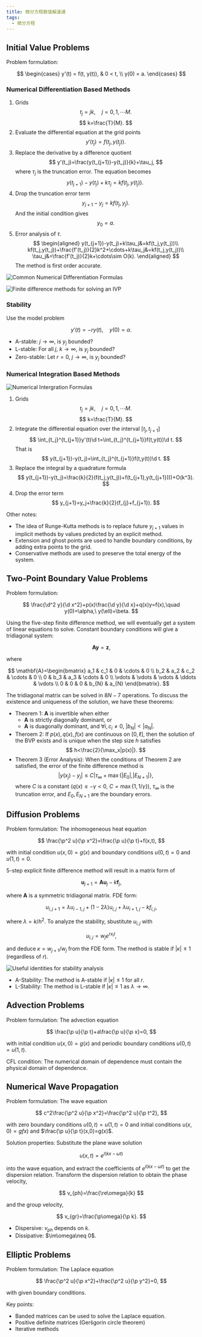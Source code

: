 ```yaml
---
title: 微分方程数值解速通
tags:
  - 微分方程
---
```


## Initial Value Problems

Problem formulation:

$$
\begin{cases}
    y'(t) = f(t, y(t)), & 0 < t, \\
    y(0) = a.
\end{cases}
$$

### Numerical Differentiation Based Methods

1. Grids
   $$
   t_j=jk,\quad j=0,1,\cdots M.
   $$
   $$
   k=\frac{T}{M}.
   $$
2. Evaluate the differential equation at the grid points
   $$
   y'(t_j)=f(t_j,y(t_j)).
   $$
3. Replace the derivative by a difference quotient
   $$
   y'(t_j)=\frac{y(t_{j+1})-y(t_j)}{k}+\tau_j,
   $$
   where $\tau_j$ is the truncation error. The equation becomes
   $$
   y(t_{j+1})-y(t_j)+k\tau_j=kf(t_j,y(t_j)).\
   $$
4. Drop the truncation error term
   $$
   y_{j+1}-y_j=kf(t_j,y_j).
   $$
   And the initial condition gives
   $$
   y_0=a.
   $$
5. Error analysis of $\tau$.
   $$
   \begin{aligned}
        y(t_{j+1})-y(t_j)+k\tau_j&=kf(t_j,y(t_j))\\
        kf(t_j,y(t_j))+\frac{f'(t_j)}{2}k^2+\cdots+k\tau_j&=kf(t_j,y(t_j))\\
        \tau_j&=\frac{f'(t_j)}{2}k+\cdots\sim O(k).
   \end{aligned}
   $$
   The method is first order accurate.

![Common Numerical Differentiation Formulas](https://cdn.duanyll.com/img/20240904163930.png)

![Finite difference methods for solving an IVP](https://cdn.duanyll.com/img/20240904164016.png)

### Stability

Use the model problem

$$
y'(t)=-ry(t),\quad y(0)=\alpha.
$$

- A-stable: $j\to\infty$, is $y_j$ bounded?
- L-stable: For all $j$, $k\to\infty$, is $y_j$ bounded?
- Zero-stable: Let $r=0$, $j\to\infty$, is $y_j$ bounded?

### Numerical Integration Based Methods

![Numerical Intergration Formulas](https://cdn.duanyll.com/img/20240904164112.png)

1. Grids
   $$
   t_j=jk,\quad j=0,1,\cdots M.
   $$
   $$
   k=\frac{T}{M}.
   $$
2. Integrate the differential equation over the interval $[t_j,t_{j+1}]$
   $$
   \int_{t_j}^{t_{j+1}}y'(t)\d t=\int_{t_j}^{t_{j+1}}f(t,y(t))\d t.
   $$
   That is
   $$
   y(t_{j+1})-y(t_j)=\int_{t_j}^{t_{j+1}}f(t,y(t))\d t.
   $$
3. Replace the integral by a quadrature formula
   $$
   y(t_{j+1})-y(t_j)=\frac{k}{2}(f(t_j,y(t_j))+f(t_{j+1},y(t_{j+1})))+O(k^3).
   $$
4. Drop the error term
   $$
    y_{j+1}=y_j+\frac{k}{2}(f_{j}+f_{j+1}).
   $$

Other notes:

- The idea of Runge-Kutta methods is to replace future $y_{j+1}$ values in implicit methods by values predicted by an explicit method.
- Extension and ghost points are used to handle boundary conditions, by adding extra points to the grid.
- Conservative methods are used to preserve the total energy of the system.

## Two-Point Boundary Value Problems

Problem formulation:

$$
\frac{\d^2 y}{\d x^2}+p(x)\frac{\d y}{\d x}+q(x)y=f(x),\quad y(0)=\alpha,\ y(\ell)=\beta.
$$

Using the five-step finite difference method, we will eventually get a system of linear equations to solve. Constant boundary conditions will give a tridiagonal system:

$$
\mathbf{A}\mathbf{y}=\mathbf{z},
$$

where

$$
\mathbf{A}=\begin{bmatrix}
    a_1 & c_1 & 0 & \cdots & 0 \\
    b_2 & a_2 & c_2 & \cdots & 0 \\
    0 & b_3 & a_3 & \cdots & 0 \\
    \vdots & \vdots & \vdots & \ddots & \vdots \\
    0 & 0 & 0 & b_{N} & a_{N}
\end{bmatrix}.
$$

The tridiagonal matrix can be solved in $8N-7$ operations. To discuss the existence and uniqueness of the solution, we have these theorems:

- Theorem 1: $\mathbf{A}$ is invertible when either
  - $\mathbf{A}$ is strictly diagonally dominant, or
  - $\mathbf{A}$ is duagonally dominant, and $\forall i, c_i\neq 0$, $|b_N| < |a_N|$.
- Theroem 2: If $p(x), q(x), f(x)$ are continuous on $[0,\ell]$, then the solution of the BVP exists and is unique when the step size $h$ satisfies
  $$
  h<\frac{2}{\max_x|p(x)|}.
  $$
- Theorem 3 (Error Analysis): When the conditions of Theorem 2 are satisfied, the error of the finite difference method is
  $$
  |y(x_j)-y_j|\leq C|\tau_\infty+\max\{|E_0|,|E_{N+1}|\},
  $$
  where $C$ is a constant ($q(x)\leq -\gamma<0$, $C=\max\{1,1/\gamma\}$), $\tau_\infty$ is the truncation error, and $E_0, E_{N+1}$ are the boundary errors.

## Diffusion Problems

Problem formulation: The inhomogeneous heat equation

$$
\frac{\p^2 u}{\p x^2}=\frac{\p u}{\p t}+f(x,t),
$$

with initial condition $u(x,0)=g(x)$ and boundary conditions $u(0,t)=0$ and $u(1,t)=0$.

5-step explicit finite difference method will result in a matrix form of

$$
\mathbf{u}_{j+1}=\mathbf{Au}_j-k\mathbf{f}_j,
$$

where $\mathbf{A}$ is a symmetric tridiagonal matrix. FDE form:

$$
u_{i,j+1}=\lambda u_{i-1,j}+(1-2\lambda)u_{i,j}+\lambda u_{i+1,j}-k f_{i,j},
$$

where $\lambda=k/h^2$. To analyze the stability, sbustitute $u_{i,j}$ with

$$
u_{i,j}=w_je^{rx_iI},
$$

and deduce $\kappa=w_{j+1}/w_j$ from the FDE form. The method is stable if $|\kappa|\leq 1$ (regardless of $r$).

![Useful identities for stability analysis](https://cdn.duanyll.com/img/20240904230607.png)

- A-Stability: The method is A-stable if $|\kappa|\leq 1$ for all $r$.
- L-Stability: The method is L-stable if $|\kappa|\leq 1$ as $\lambda\to\infty$.

## Advection Problems

Problem formulation: The advection equation

$$
\frac{\p u}{\p t}+a\frac{\p u}{\p x}=0,
$$

with initial condition $u(x,0)=g(x)$ and periodic boundary conditions $u(0,t)=u(1,t)$.

CFL condition: The numerical domain of dependence must contain the physical domain of dependence.

## Numerical Wave Propagation

Problem formulation: The wave equation

$$
c^2\frac{\p^2 u}{\p x^2}=\frac{\p^2 u}{\p t^2},
$$

with zero boundary conditions $u(0,t)=u(1,t)=0$ and initial conditions $u(x,0)=gfx)$ and $\frac{\p u}{\p t}(x,0)=g(x)$.

Solution properties: Substitute the plane wave solution

$$
u(x, t)=e^{I(kx-\omega t)}
$$

into the wave equation, and extract the coefficients of $e^{I(kx-\omega t)}$ to get the dispersion relation. Transform the dispersion relation to obtain the phase velocity,

$$
v_{ph}=\frac{\re\omega}{k}
$$

and the group velocity,

$$
v_{gr}=\frac{\p\omega}{\p k}.
$$

- Dispersive: $v_{ph}$ depends on $k$.
- Dissipative: $\im\omega\neq 0$.

## Elliptic Problems

Problem formulation: The Laplace equation

$$
\frac{\p^2 u}{\p x^2}+\frac{\p^2 u}{\p y^2}=0,
$$

with given boundary conditions.

Key points:

- Banded matrices can be used to solve the Laplace equation.
- Positive definite matrices (Geršgorin circle theorem)
- Iterative methods
